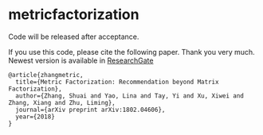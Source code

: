 # metricfactorization

Code will be released after acceptance.

If you use this code, please cite the following paper. Thank you very much.
Newest version is available in [ResearchGate](https://www.researchgate.net/publication/325570047_Metric_Factorization_Recommendation_beyond_Matrix_Factorization)
```
@article{zhangmetric,
  title={Metric Factorization: Recommendation beyond Matrix Factorization},
  author={Zhang, Shuai and Yao, Lina and Tay, Yi and Xu, Xiwei and Zhang, Xiang and Zhu, Liming},
  journal={arXiv preprint arXiv:1802.04606},
  year={2018}
}
```
